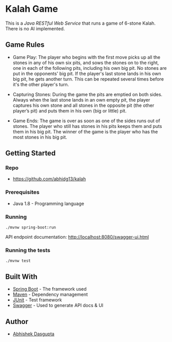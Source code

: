 
# Kalah Game

This is a *Java RESTful Web Service*  that runs a game of 6-stone Kalah. There is no AI implemented.

## Game Rules

- Game Play:
The player who begins with the first move picks up all the stones in any of his own six pits, and sows the stones on to the right, one in each of the following pits, including his own big pit. No stones are put in the opponents' big pit. If the
player's last stone lands in his own big pit, he gets another turn. This can be repeated several times before it's the other player's turn.

- Capturing Stones:
During the game the pits are emptied on both sides. Always when the last stone lands in an own empty pit, the player captures his own stone and all stones in the
opposite pit (the other player’s pit) and puts them in his own (big or little) pit.

- Game Ends:
The game is over as soon as one of the sides runs out of stones. The player who still has stones in his pits keeps them and puts them in his big pit. The winner of
the game is the player who has the most stones in his big pit.

## Getting Started

### Repo

* https://github.com/abhidg13/kalah

### Prerequisites

* Java 1.8 - Programming language

### Running

```
./mvnw spring-boot:run
```

API endpoint documentation: <http://localhost:8080/swagger-ui.html>

### Running the tests

```
./mvnw test
```

## Built With

* [Spring Boot](https://projects.spring.io/spring-boot/) - The framework used
* [Maven](https://maven.apache.org) - Dependency management
* [JUnit](https://junit.org) - Test framework
* [Swagger](https://swagger.io) - Used to generate API docs & UI

## Author

* [Abhishek Dasgupta](https://github.com/abhidg13)
